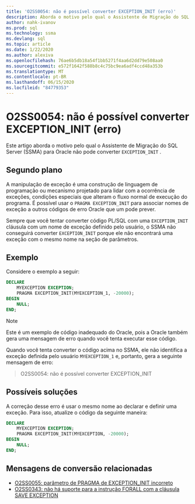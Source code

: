 ```yaml
---
title: 'O2SS0054: não é possível converter EXCEPTION_INIT (erro)'
description: Aborda o motivo pelo qual o Assistente de Migração do SQL Server (SSMA) para Oracle não pode converter EXCEPTION_INIT.
author: nahk-ivanov
ms.prod: sql
ms.technology: ssma
ms.devlang: sql
ms.topic: article
ms.date: 1/22/2020
ms.author: alexiva
ms.openlocfilehash: 76ae6b5db18a54f1bb5271f4aa6d2dd79e508aa0
ms.sourcegitcommit: e572f1642f588b8c4c75bc9ea6adf4ccd48a353b
ms.translationtype: MT
ms.contentlocale: pt-BR
ms.lasthandoff: 06/15/2020
ms.locfileid: "84779353"
---
```

# <a name="o2ss0054-unable-to-convert-exception_init-error"></a>O2SS0054: não é possível converter EXCEPTION_INIT (erro)

Este artigo aborda o motivo pelo qual o Assistente de Migração do SQL Server (SSMA) para Oracle não pode converter `EXCEPTION_INIT` .

## <a name="background"></a>Segundo plano

A manipulação de exceção é uma construção de linguagem de programação ou mecanismo projetado para lidar com a ocorrência de exceções, condições especiais que alteram o fluxo normal de execução do programa. É possível usar o `PRAGMA EXCEPTION_INIT` para associar nomes de exceção a outros códigos de erro Oracle que um pode prever.

Sempre que você tentar converter código PL/SQL com uma `EXCEPTION_INIT` cláusula com um nome de exceção definido pelo usuário, o SSMA não conseguirá converter `EXCEPTION_INIT` porque ele não encontrará uma exceção com o mesmo nome na seção de parâmetros.

## <a name="example"></a>Exemplo

Considere o exemplo a seguir:

```sql
DECLARE
    MYEXCEPTION EXCEPTION;
    PRAGMA EXCEPTION_INIT(MYEXCEPTION_1, -20000);
BEGIN
    NULL;
END;
```

> [!NOTE]
> Este é um exemplo de código inadequado do Oracle, pois a Oracle também gera uma mensagem de erro quando você tenta executar esse código.

Quando você tenta converter o código acima no SSMA, ele não identifica a exceção definida pelo usuário `MYEXCEPTION_1` e, portanto, gera a seguinte mensagem de erro:

> O2SS0054: não é possível converter EXCEPTION_INIT

## <a name="possible-remedies"></a>Possíveis soluções

A correção desse erro é usar o mesmo nome ao declarar e definir uma exceção. Para isso, atualize o código da seguinte maneira:

```sql
DECLARE
    MYEXCEPTION EXCEPTION;
    PRAGMA EXCEPTION_INIT(MYEXCEPTION, -20000);
BEGIN
    NULL;
END;
```

## <a name="related-conversion-messages"></a>Mensagens de conversão relacionadas

* [O2SS0055: parâmetro de PRAGMA de EXCEPTION_INIT incorreto](o2ss0055.md)
* [O2SS0343: não há suporte para a instrução FORALL com a cláusula SAVE EXCEPTION](o2ss0343.md)
